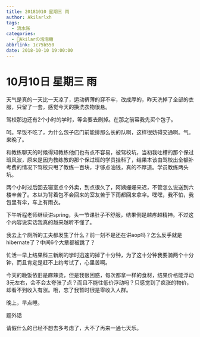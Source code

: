 ```yaml
---
title: 20181010 星期三 雨
author: Akilarlxh
tags:
  - 流水账
categories:
  - 🍬Akilarの泡泡糖
abbrlink: 1c75b550
date: 2018-10-10 19:00:00
---
```

# 10月10日 星期三 雨

天气是真的一天比一天凉了，运动裤薄的穿不牢，改成厚的，昨天洗掉了全部的衣服，只留了一套，感觉今天的换洗衣物很悬。

驾校那边还有2个小时的学时，等会要去刷掉。在那之前容我先买个包子。

呵。早饭不吃了，为什么包子店门前能排那么长的队啊，这样很妨碍交通啊。气。来晚了。

和教练聊天的时候得知教练他们也有点不容易，被驾校坑，当初我吐槽的那个保过班风波，原来是因为教练教的那个保过班的学员挂科了，结果本该由驾校出全额补考费的情况下驾校只甩了教练一百块，才够点油钱，真的不厚道。学员教练两头坑。

两个小时过后回去寝室点个外卖，到点很久了，阿姨姗姗来迟，不管怎么说送到六楼辛苦了。本以为背着包不会回来的室友苦于下雨都回来拿伞。嘿嘿，我不怕，我包里有伞，车上有雨衣。

下午听程老师继续讲spring，头一节课肚子不舒服，结果倒是越疼越精神。不过这个内容说实话我真的越来越听不懂了。

我去上个厕所的工夫都发生了什么？前一刻不是还在讲aop吗？怎么反手就是hibernate了？中间6个大章都被跳了？

忙活一早上结果科三新刷的学时迅速的掉了十分钟，为了这十分钟我要骑两个十分钟，而且肯定是赶不上约考试了，心里苦啊。

今天的晚饭依旧是麻辣烫，但是我很困惑，每次都拿一样的食材，结果价格能浮动3元左右，会不会太夸张了点？而且不能往低价浮动吗？只感觉到了疯涨的物价，却看不到收入有涨。哦，忘了我暂时很是零收入人群。

晚上，早点睡。

题外话

请假什么的已经不想去多考虑了，大不了再来一通七天乐。